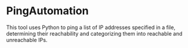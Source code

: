# PingAutomation
This tool uses Python to ping a list of IP addresses specified in a file, determining their reachability and categorizing them into reachable and unreachable IPs.

